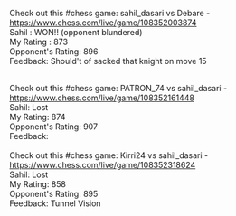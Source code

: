 Check out this #chess game: sahil_dasari vs Debare - https://www.chess.com/live/game/108352003874
<br/>
Sahil : WON!! (opponent blundered)
<br/>
My Rating : 873
<br/>
Opponent's Rating: 896
<br/>
Feedback: Should't of sacked that knight on move 15
<br/>
<br/>

Check out this #chess game: PATRON_74 vs sahil_dasari - https://www.chess.com/live/game/108352161448
<br/>
Sahil: Lost
<br/>
My Rating: 874
<br/>
Opponent's Rating: 907
<br/>
Feedback: 
<br/>
<br/>
Check out this #chess game: Kirri24 vs sahil_dasari - https://www.chess.com/live/game/108352318624
<br/>
Sahil: Lost
<br/>
My Rating: 858
<br/>
Opponent's Rating: 895
<br/>
Feedback: Tunnel Vision

